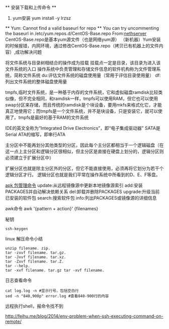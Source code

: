   ** 安装下载和上传命令 **
1. yum安装
yum install -y lrzsz

** Yum: Cannot find a valid baseurl for repo **
You can try uncommenting the baseurl in /etc/yum.repos.d/CentOS-Base.repo
From:[nethserver](https://community.nethserver.org/t/yum-cannot-find-a-valid-baseurl-for-repo/8984/3)
CentOS-Base.repo是基本yum源文件（也是网络yum源）
（新机器）Yum安装的时候报错，内网环境，通过修改CentOS-Base.repo（拷贝已有机器上的文件内容）,成功解决问题

将文件系统与目录树相结合的操作成为挂载
挂载点一定是目录，该目录为进入该文件系统的入口
操作系统中负责管理和存储文件信息的软件机构称为文件管理系统，简称文件系统
du:评估文件系统的磁盘使用量（常用于评估目录使用量）
df:列出文件系统的整体磁盘使用量

tmpfs,临时文件系统，是一种基于内存的文件系统，它和虚拟磁盘ramdisk比较类似像，但不完全相同，和ramdisk一样，tmpfs可以使用RAM，但它也可以使用swap分区来存储，而且传统的ramdisk是个块设备，要用mkfs来格式化它，才能真正地使用它；而tmpfs是一个文件系统，并不是块设备，只是安装它，就可以使用了。tmpfs是最好的基于RAM的文件系统

IDE的英文全称为“Integrated Drive Electronics”，即“电子集成驱动器”
SATA是Serial ATA的缩写，即串行ATA

主分区中不能再划分其他类型的分区，因此每个主分区都相当于一个逻辑磁盘（在这一点上主分区和逻辑分区很相似，但主分区是直接在硬盘上划分的，逻辑分区则必须建立于扩展分区中）

扩展分区也就是除主分区外的分区，但它不能直接使用，必须再将它划分为若干个逻辑分区才行。
逻辑分区也就是我们平常在操作系统中所看到的D、E、F等盘。



[apk 包管理命令](https://www.hi-linux.com/posts/64839.html)
  update:从远程镜像源中更新本地镜像源索引
  add:安装PACKAGES并自动解决依赖关系
  del:卸载并删除PACKAGES
  upgrade:升级当前已安装的软件包
  search:搜索软件包
  info:列出PACKAGES或镜像源的详细信息


  awk命令
  awk '{pattern + action}' {filenames}

秘钥

```
ssh-keygen
```

linux 解压命令小结

```
unzip filename. zip.
tar -zxvf filename. tar.gz.
tar -Jxvf filename. tar.xz.
tar -Zxvf filename. tar.Z.
tar --help.
tar -xvf filename. tar.gz tar -xvf filename.
```

日志查看命令

```
cat log.log -n #显示行号，包括空白行
sed -n "840,900p" error.log #查看840-900行的内容
```

远程执行shell，报命令找不到

<http://feihu.me/blog/2014/env-problem-when-ssh-executing-command-on-remote/>